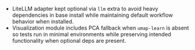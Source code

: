 - LiteLLM adapter kept optional via `llm` extra to avoid heavy dependencies in base install while maintaining default workflow behavior when installed.
- Visualization module includes PCA fallback when `umap-learn` is absent so tests run in minimal environments while preserving intended functionality when optional deps are present.
